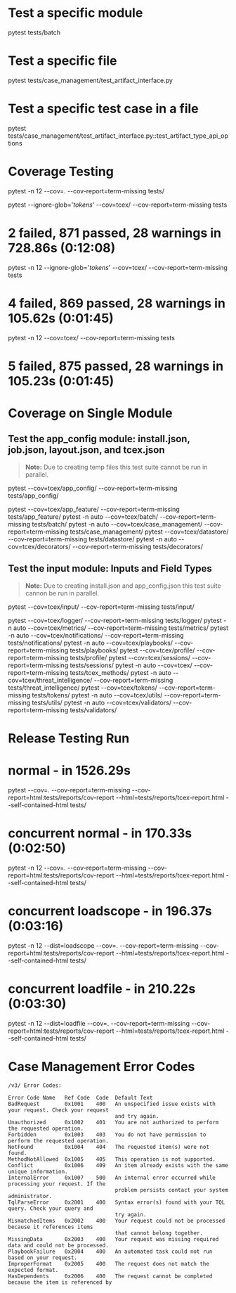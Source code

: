 # Test a specific module
pytest tests/batch

# Test a specific file
pytest tests/case_management/test_artifact_interface.py

# Test a specific test case in a file
pytest tests/case_management/test_artifact_interface.py::test_artifact_type_api_options

# Coverage Testing
pytest -n 12 --cov=. --cov-report=term-missing tests/

pytest --ignore-glob='*tokens*' --cov=tcex/ --cov-report=term-missing tests
# 2 failed, 871 passed, 28 warnings in 728.86s (0:12:08)

pytest -n 12 --ignore-glob='*tokens*' --cov=tcex/ --cov-report=term-missing tests
# 4 failed, 869 passed, 28 warnings in 105.62s (0:01:45)

pytest -n 12 --cov=tcex/ --cov-report=term-missing tests
# 5 failed, 875 passed, 28 warnings in 105.23s (0:01:45)

# Coverage on Single Module

## Test the app_config module: install.json, job.json, layout.json, and tcex.json

> **Note:** Due to creating temp files this test suite cannot be run in parallel.

pytest --cov=tcex/app_config/ --cov-report=term-missing tests/app_config/


pytest --cov=tcex/app_feature/ --cov-report=term-missing tests/app_feature/
pytest -n auto --cov=tcex/batch/ --cov-report=term-missing tests/batch/
pytest -n auto --cov=tcex/case_management/ --cov-report=term-missing tests/case_management/
pytest --cov=tcex/datastore/ --cov-report=term-missing tests/datastore/
pytest -n auto --cov=tcex/decorators/ --cov-report=term-missing tests/decorators/


## Test the input module: Inputs and Field Types

> **Note:** Due to creating install.json and app_config.json this test suite cannon be run in parallel.

pytest --cov=tcex/input/ --cov-report=term-missing tests/input/


pytest --cov=tcex/logger/ --cov-report=term-missing tests/logger/
pytest -n auto --cov=tcex/metrics/ --cov-report=term-missing tests/metrics/
pytest -n auto --cov=tcex/notifications/ --cov-report=term-missing tests/notifications/
pytest -n auto --cov=tcex/playbooks/ --cov-report=term-missing tests/playbooks/
pytest --cov=tcex/profile/ --cov-report=term-missing tests/profile/
pytest --cov=tcex/sessions/ --cov-report=term-missing tests/sessions/
pytest -n auto --cov=tcex/ --cov-report=term-missing tests/tcex_methods/
pytest -n auto --cov=tcex/threat_intelligence/ --cov-report=term-missing tests/threat_intelligence/
pytest --cov=tcex/tokens/ --cov-report=term-missing tests/tokens/
pytest -n auto --cov=tcex/utils/ --cov-report=term-missing tests/utils/
pytest -n auto --cov=tcex/validators/ --cov-report=term-missing tests/validators/

# Release Testing Run
# normal - in 1526.29s
pytest --cov=. --cov-report=term-missing --cov-report=html:tests/reports/cov-report --html=tests/reports/tcex-report.html --self-contained-html tests/
# concurrent normal - in 170.33s (0:02:50)
pytest -n 12 --cov=. --cov-report=term-missing --cov-report=html:tests/reports/cov-report --html=tests/reports/tcex-report.html --self-contained-html tests/
# concurrent loadscope - in 196.37s (0:03:16)
pytest -n 12 --dist=loadscope --cov=. --cov-report=term-missing --cov-report=html:tests/reports/cov-report --html=tests/reports/tcex-report.html --self-contained-html tests/
# concurrent loadfile - in 210.22s (0:03:30)
pytest -n 12 --dist=loadfile --cov=. --cov-report=term-missing --cov-report=html:tests/reports/cov-report --html=tests/reports/tcex-report.html --self-contained-html tests/

# Case Management Error Codes

```
/v3/ Error Codes:

Error Code Name   Ref Code  Code  Default Text
BadRequest        0x1001    400   An unspecified issue exists with your request. Check your request
                                  and try again.
Unauthorized      0x1002    401   You are not authorized to perform the requested operation.
Forbidden         0x1003    403   You do not have permission to perform the requested operation.
NotFound          0x1004    404   The requested item(s) were not found.
MethodNotAllowed  0x1005    405   This operation is not supported.
Conflict          0x1006    409   An item already exists with the same unique information.
InternalError     0x1007    500   An internal error occurred while processing your request. If the
                                  problem persists contact your system administrator.
TqlParseError     0x2001    400   Syntax error(s) found with your TQL query. Check your query and
                                  try again.
MismatchedItems   0x2002    400   Your request could not be processed because it references items
                                  that cannot belong together.
MissingData       0x2003    400   Your request was missing required data and could not be processed.
PlaybookFailure   0x2004    400   An automated task could not run based on your request.
ImproperFormat    0x2005    400   The request does not match the expected format.
HasDependents     0x2006    400   The request cannot be completed because the item is referenced by
```
